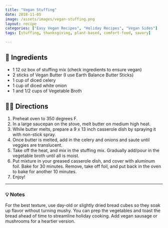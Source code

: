 ```yaml
---
title: "Vegan Stuffing"
date: 2018-11-05
image: /assets/images/vegan-stuffing.png
layout: recipe
categories: ["Easy Vegan Recipes", "Holiday Recipes", "Vegan Sides"]
tags: [stuffing, thanksgiving, plant-based, comfort-food, savory]

---
```


## 🧾 Ingredients

- 1 12 oz box of stuffing mix (check ingredients to ensure vegan)
- 2 sticks of Vegan Butter (I use Earth Balance Butter Sticks)
- 1 cup of diced celery
- 1 cup of diced white onion
- 1 and 1/2 cups of Vegetable Broth

## 👩‍🍳 Directions

1. Preheat oven to 350 degrees F.
2. In a large saucepan on the stove, melt butter on medium high heat.
3. While butter melts, prepare a 9 x 13 inch casserole dish by spraying it with non-stick spray.
4. Once butter is melted, add in the celery and onions and saute until veggies are translucent.
5. Take off the heat, and mix in the stuffing mix. Gradually add/pour in the vegetable broth until all is moist.
6. Put mixture in your greased casserole dish, and cover with aluminum foil. Bake for 30 minutes. Remove, take off foil, and put back in the oven to bake for another 10 minutes.
7. Enjoy!


---

### 💡 Notes

For the best texture, use day-old or slightly dried bread cubes so they soak up flavor without turning mushy. You can prep the vegetables and toast the bread ahead of time to streamline holiday cooking. Add vegan sausage or mushrooms for a heartier version.